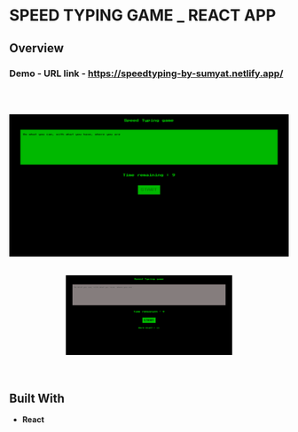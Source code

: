 # SPEED TYPING GAME \_ REACT APP

## Overview

  <h3>   Demo - URL link -
    <a href="https://speedtyping-by-sumyat.netlify.app/">
     https://speedtyping-by-sumyat.netlify.app/
    </a>
  </h3>

<br/>
<br/>

![](Demo/large-screen.png)
<br/>
<br/>

<div align="center">
<img src="Demo/small-screen.png" width="300">
</div>

<br/>
<br/>

## Built With

- **React**
